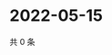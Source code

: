 # 2022-05-15

共 0 条

<!-- BEGIN WEIBO -->
<!-- 最后更新时间 Sun May 15 2022 09:27:40 GMT+0800 (China Standard Time) -->

<!-- END WEIBO -->
